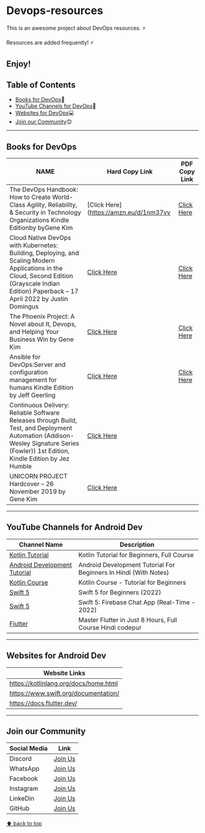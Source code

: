 # Devops-resources
This is an awesome project about DevOps resources. ⚡

Resources are added frequently! ⚡

Enjoy!
---
## Table of Contents
- [Books for DevOps](#books-for-DevOps):blue_book:
- [YouTube Channels for DevOps](#youtube-channels-for-DevOps):incoming_envelope:
- [Websites for DevOps](#websites-for-DevOps):computer:
- [Join our Community](#join-our-community):blush:
---
## Books for DevOps
| NAME | Hard Copy Link | PDF Copy Link |
| ---- | -------------- | ------------- |
| The DevOps Handbook: How to Create World-Class Agility, Reliability, & Security in Technology Organizations Kindle Editionby byGene Kim | [Click Here](https://amzn.eu/d/1nm37vv | [Click Here](https://www.pdfdrive.com/download.pdf?id=194639026&h=e34e4802ae102620effb800e014d679c&u=cache&ext=pdf) |
| Cloud Native DevOps with Kubernetes: Building, Deploying, and Scaling Modern Applications in the Cloud, Second Edition (Grayscale Indian Edition) Paperback – 17 April 2022 by Justin Domingus | [Click Here](https://amzn.eu/d/0U1Qtse) | [Click Here](https://www.pdfdrive.com/download.pdf?id=187562166&h=899d6a6976affcc6de962d140350436b&u=cache&ext=pdf) |
| The Phoenix Project: A Novel about It, Devops, and Helping Your Business Win  by Gene Kim | [Click Here](https://amzn.eu/d/4jf0EBw) | [Click Here](https://www.pdfdrive.com/download.pdf?id=177508710&h=4814cfff99c98dcaee1b7589bbda244b&u=cache&ext=pdf) |
| Ansible for DevOps:Server and configuration management for humans Kindle Edition by Jeff Geerling | [Click Here](https://amzn.eu/d/gmzMDZo) | [Click Here](https://www.pdfdrive.com/download.pdf?id=54785552&h=be966de135833f97659cacf686b1bec6&u=cache&ext=pdf) |
| Continuous Delivery: Reliable Software Releases through Build, Test, and Deployment Automation (Addison-Wesley Signature Series (Fowler)) 1st Edition, Kindle Edition by Jez Humble | [Click Here](https://amzn.eu/d/6x7Rv98) |  |
| UNICORN PROJECT Hardcover – 26 November 2019 by Gene Kim | [Click Here](https://amzn.eu/d/62c72lt) |  |
---
## YouTube Channels for Android Dev
| Channel Name | Description |
| ------------ | ----------- |
| [Kotlin Tutorial](https://youtu.be/I6rkwJed-HY) | Kotlin Tutorial for Beginners, Full Course |
| [Android Development Tutorial](https://youtu.be/mXjZQX3UzOs) | Android Development Tutorial For Beginners In Hindi (With Notes) |
| [Kotlin Course](https://youtu.be/F9UC9DY-vIU) | Kotlin Course - Tutorial for Beginners |
| [Swift 5](https://youtube.com/playlist?list=PL5PR3UyfTWvfacnfUsvNcxIiKIgidNRoW) | Swift 5 for Beginners (2022) |
| [Swift 5](https://youtube.com/playlist?list=PL5PR3UyfTWvdlk-Qi-dPtJmjTj-2YIMMf) | Swift 5: Firebase Chat App (Real-Time - 2022) |
| [Flutter](https://youtu.be/j-LOab_PzzU) | Master Flutter in Just 8 Hours, Full Course Hindi codepur |
---
## Websites for Android Dev
| Website Links |
| ------------- |
| https://kotlinlang.org/docs/home.html |
| https://www.swift.org/documentation/ |
| https://docs.flutter.dev/ |
---
## Join our Community
| Social Media | Link |
| ------------ | ---- |
| Discord | [Join Us](https://discord.gg/j2cMDF6Dtx) |
| WhatsApp | [Join Us](https://chat.whatsapp.com/Km6AX9di04ZLIpFEcXTiNK) |
| Facebook | [Join Us](https://www.facebook.com/profile.php?id=100088472180461) |
| Instagram | [Join Us](https://www.instagram.com/resourciocommunity22/) |
| LinkeDin | [Join Us](https://www.linkedin.com/in/resourcio-community22/) |
| GitHub | [Join Us](https://github.com/Resourcio-Community) |

[⬆ back to top](#table-of-contents)
